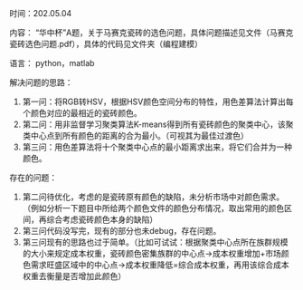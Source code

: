 时间：202.05.04

内容：
“华中杯”A题，关于马赛克瓷砖的选色问题，具体问题描述见文件（马赛克瓷砖选色问题.pdf），具体的代码见文件夹（编程建模）

语言：
 python，matlab

解决问题的思路：
1. 第一问：将RGB转HSV，根据HSV颜色空间分布的特性，用色差算法计算出每个颜色对应的最相近的瓷砖颜色。
2. 第二问：用非监督学习聚类算法K-means得到所有瓷砖颜色的聚类中心，该聚类中心点到所有颜色的距离的合为最小。（可视其为最佳过渡色）
3. 第三问：用色差算法将十个聚类中心点的最小距离求出来，将它们合并为一种颜色。

存在的问题：
1. 第二问待优化，考虑的是瓷砖原有颜色的缺陷，未分析市场中对颜色需求。（例如分析一下题目中所给两个颜色文件的颜色分布情况，取出常用的颜色区间，再综合考虑瓷砖颜色本身的缺陷）
2. 第三问代码没写完，现有的部分也未debug，存在问题。
3. 第三问现有的思路也过于简单。（比如可试试：根据聚类中心点所在族群规模的大小来规定成本权重，瓷砖颜色密集族群的中心点->成本权重增加+市场颜色需求旺盛区域中的中心点->成本权重降低=综合成本权重，再用该综合成本权重去衡量是否增加此颜色）


